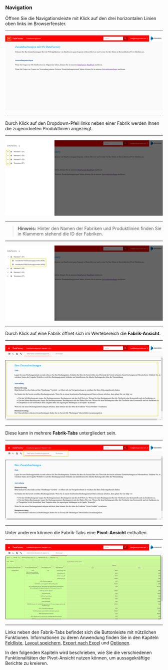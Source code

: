 ### Navigation

Öffnen Sie die Navigationsleiste mit Klick auf den drei horizontalen Linien oben links im Browserfenster.

---
![](/Pictures/Web-Client/Fabrik/Navigation/navigation_1.png)

---

Durch Klick auf den Dropdown-Pfeil links neben einer Fabrik werden Ihnen die zugeordneten Produktlinien angezeigt.

---
![](/Pictures/Web-Client/Fabrik/Navigation/navigation_2.png)

---

>**Hinweis:** Hinter den Namen der Fabriken und Produktlinien finden Sie in Klammern stehend die ID der Fabriken.

---
![](/Pictures/Web-Client/Fabrik/Navigation/navigation_3.png)

---

Durch Klick auf eine Fabrik öffnet sich im Wertebereich die **Fabrik-Ansicht**.

---
![](/Pictures/Web-Client/Fabrik/Navigation/navigation_4.png)

---

Diese kann in mehrere **Fabrik-Tabs** untergliedert sein.

---
![](/Pictures/Web-Client/Fabrik/Navigation/navigation_5.png)

---

Unter anderem können die Fabrik-Tabs eine **Pivot-Ansicht** enthalten.

---
![](/Pictures/Web-Client/Fabrik/Navigation/navigation_6.png)

---

Links neben den Fabrik-Tabs befindet sich die Buttonleiste mit nützlichen Funktionen. Informationen zu deren Anwendung finden Sie in den Kapiteln [Feldliste](https://saxess-software.gitbooks.io/datafactory-handbuch-deutsch/content/der-web-client/fabrik/pivot-ansicht/feldliste.html), [Layout speichern](https://saxess-software.gitbooks.io/datafactory-handbuch-deutsch/content/der-web-client/fabrik/pivot-ansicht/layout-speichern.html), [Export nach Excel](https://saxess-software.gitbooks.io/datafactory-handbuch-deutsch/content/der-web-client/fabrik/pivot-ansicht/nach-excel-exportieren.html) und [Optionen](https://saxess-software.gitbooks.io/datafactory-handbuch-deutsch/content/der-web-client/fabrik/pivot-ansicht/optionen.html).

In den folgenden Kapiteln wird beschrieben, wie Sie die verschiedenen Funktionalitäten der Pivot-Ansicht nutzen können, um aussagekräftige Berichte zu kreieren.

